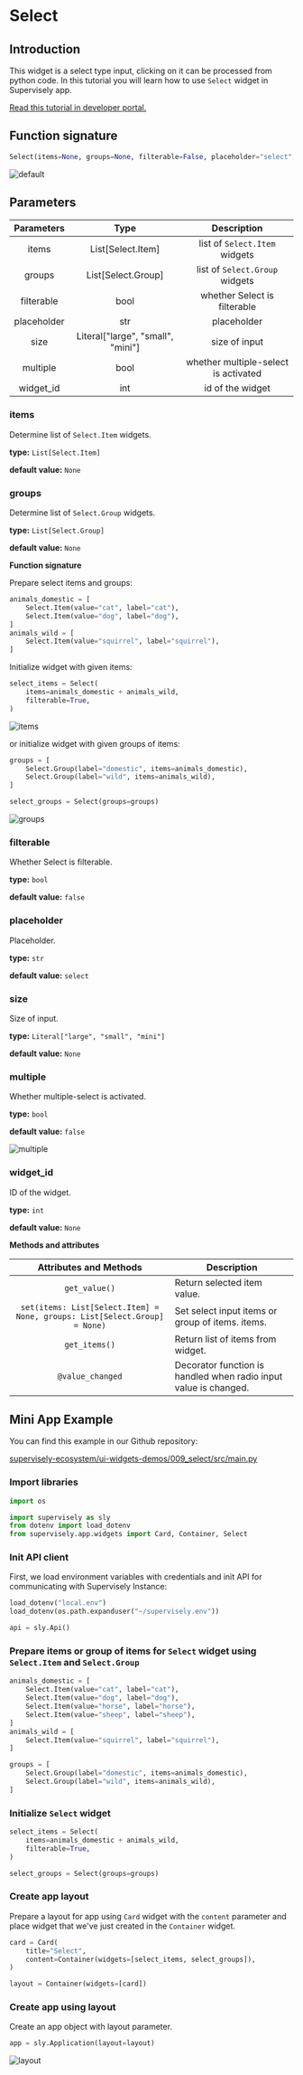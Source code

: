# Select

## Introduction

This widget is a select type input, clicking on it can be processed from python code. In this tutorial you will learn how to use `Select` widget in Supervisely app.

[Read this tutorial in developer portal.](https://developer.supervise.ly/app-development/apps-with-gui/Select)

## Function signature

```python
Select(items=None, groups=None, filterable=False, placeholder="select", size=None, multiple=False, widget_id=None)
```

![default](https://user-images.githubusercontent.com/120389559/217835655-5a888104-dd74-4dc9-b68f-88ab956898f3.png)

## Parameters

| Parameters  |               Type                |             Description              |
| :---------: | :-------------------------------: | :----------------------------------: |
|    items    |         List[Select.Item]         |    list of `Select.Item` widgets     |
|   groups    |        List[Select.Group]         |    list of `Select.Group` widgets    |
| filterable  |               bool                |     whether Select is filterable     |
| placeholder |                str                |             placeholder              |
|    size     | Literal["large", "small", "mini"] |            size of input             |
|  multiple   |               bool                | whether multiple-select is activated |
|  widget_id  |                int                |           id of the widget           |

### items

Determine list of `Select.Item` widgets.

**type:** `List[Select.Item]`

**default value:** `None`

### groups

Determine list of `Select.Group` widgets.

**type:** `List[Select.Group]`

**default value:** `None`

**Function signature**

Prepare select items and groups:

```python
animals_domestic = [
    Select.Item(value="cat", label="cat"),
    Select.Item(value="dog", label="dog"),
]
animals_wild = [
    Select.Item(value="squirrel", label="squirrel"),
]
```

Initialize widget with given items:

```python
select_items = Select(
    items=animals_domestic + animals_wild,
    filterable=True,
)
```

![items](https://user-images.githubusercontent.com/120389559/217835655-5a888104-dd74-4dc9-b68f-88ab956898f3.png)

or initialize widget with given groups of items:

```python
groups = [
    Select.Group(label="domestic", items=animals_domestic),
    Select.Group(label="wild", items=animals_wild),
]

select_groups = Select(groups=groups)
```

![groups](https://user-images.githubusercontent.com/120389559/217837265-105f89c7-3c12-4232-94c8-59692bfb160a.png)

### filterable

Whether Select is filterable.

**type:** `bool`

**default value:** `false`

### placeholder

Placeholder.

**type:** `str`

**default value:** `select`

### size

Size of input.

**type:** `Literal["large", "small", "mini"]`

**default value:** `None`

### multiple

Whether multiple-select is activated.

**type:** `bool`

**default value:** `false`

![multiple](https://user-images.githubusercontent.com/120389559/217837848-e7f9c91d-51b1-4e80-93f3-9ddb35266ad6.png)

### widget_id

ID of the widget.

**type:** `int`

**default value:** `None`

**Methods and attributes**

|                          Attributes and Methods                           | Description                                                      |
| :-----------------------------------------------------------------------: | ---------------------------------------------------------------- |
|                               `get_value()`                               | Return selected item value.                                      |
| `set(items: List[Select.Item] = None, groups: List[Select.Group] = None)` | Set select input items or group of items. items.                 |
|                               `get_items()`                               | Return list of items from widget.                                |
|                             `@value_changed`                              | Decorator function is handled when radio input value is changed. |

## Mini App Example

You can find this example in our Github repository:

[supervisely-ecosystem/ui-widgets-demos/009_select/src/main.py](https://github.com/supervisely-ecosystem/ui-widgets-demos/blob/master/009_select/src/main.py)

### Import libraries

```python
import os

import supervisely as sly
from dotenv import load_dotenv
from supervisely.app.widgets import Card, Container, Select
```

### Init API client

First, we load environment variables with credentials and init API for communicating with Supervisely Instance:

```python
load_dotenv("local.env")
load_dotenv(os.path.expanduser("~/supervisely.env"))

api = sly.Api()
```

### Prepare items or group of items for `Select` widget using `Select.Item` and `Select.Group`

```python
animals_domestic = [
    Select.Item(value="cat", label="cat"),
    Select.Item(value="dog", label="dog"),
    Select.Item(value="horse", label="horse"),
    Select.Item(value="sheep", label="sheep"),
]
animals_wild = [
    Select.Item(value="squirrel", label="squirrel"),
]
```

```python
groups = [
    Select.Group(label="domestic", items=animals_domestic),
    Select.Group(label="wild", items=animals_wild),
]
```

### Initialize `Select` widget

```python
select_items = Select(
    items=animals_domestic + animals_wild,
    filterable=True,
)
```

```python
select_groups = Select(groups=groups)
```

### Create app layout

Prepare a layout for app using `Card` widget with the `content` parameter and place widget that we've just created in the `Container` widget.

```python
card = Card(
    title="Select",
    content=Container(widgets=[select_items, select_groups]),
)

layout = Container(widgets=[card])
```

### Create app using layout

Create an app object with layout parameter.

```python
app = sly.Application(layout=layout)
```

![layout](https://user-images.githubusercontent.com/120389559/217838203-6cb2777b-fcd7-437e-83c7-e8c21770e147.png)

